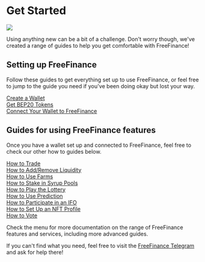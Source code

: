 # Get Started

![](../.gitbook/assets/docs-masthead-15-%20%281%29.png)

Using anything new can be a bit of a challenge. Don't worry though, we've created a range of guides to help you get comfortable with FreeFinance!

## Setting up FreeFinance

Follow these guides to get everything set up to use FreeFinance, or feel free to jump to the guide you need if you've been doing okay but lost your way.

[Create a Wallet](https://docs.pancakeswap.finance/get-started/wallet-guide)  
[Get BEP20 Tokens](https://docs.pancakeswap.finance/get-started/bep20-guide)  
[Connect Your Wallet to FreeFinance](https://docs.pancakeswap.finance/get-started/connection-guide)

## Guides for using FreeFinance features

Once you have a wallet set up and connected to FreeFinance, feel free to check our other how to guides below.

[How to Trade](https://docs.pancakeswap.finance/products/pancakeswap-exchange/trade-guide)  
[How to Add/Remove Liquidity](https://docs.pancakeswap.finance/products/pancakeswap-exchange/liquidity-guide)  
[How to Use Farms](https://docs.pancakeswap.finance/products/yield-farming/how-to-use-farms)  
[How to Stake in Syrup Pools](https://docs.pancakeswap.finance/products/syrup-pool/syrup-pool-guide)  
[How to Play the Lottery](https://docs.pancakeswap.finance/products/lottery/lottery-guide)  
[How to Use Prediction](https://docs.pancakeswap.finance/products/prediction/prediction-guide)  
[How to Participate in an IFO](https://docs.pancakeswap.finance/products/ifo-initial-farm-offering/ifo-guide)  
[How to Set Up an NFT Profile](https://docs.pancakeswap.finance/products/nft-profile-system/profile-guide)  
[How to Vote](https://docs.pancakeswap.finance/products/voting/voting-guide)

Check the menu for more documentation on the range of FreeFinance features and services, including more advanced guides.

If you can't find what you need, feel free to visit the [FreeFinance Telegram](https://t.me/pancakeswap) and ask for help there!

